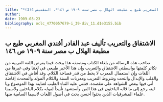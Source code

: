 ```yaml
---
title: "*مطبوعات ومخطوطات : الاشتقاق والتعريب تأليف عبد القادر أفندي المغربي طبع ب مطبعة الهلال ب مصر سنة ١٩٠٩ ص ١٤٦*. المقتبس 4(3)"
author: 
date: 1909-03-23
bibliography: oclc_4770057679-i_39-div_11.d1e3155.bib
---
```




##  الاشتقاق والتعريب   تأليف  عبد القادر  أفندي  المغربي   طبع ب  مطبعة الهلال  ب  مصر  سنة  ١٩٠٩  ص  ١٤٦ 


 صاحب هذه الرسالة من بلغاء الكتاب ومصنفه هذا يبحث فيما يعرض اللغة العربية من تكاثر كلمتها بواسطتي الاشتقاق والتعريب وإن هذا الأخير طبيعي في لغتنا وفي غيرها من اللغات وإن استعمال المعرب لا يحط من قدر فصاحة الكلام. وقد أفاض في الاشتقاق والقلب والإبدال والنحت وشروط التعريب ومعربات السنة والكلام المولد والمحدث إفاضة أتى فيها ببعض الشواهد على مقصده. فنثني عليه الثناء الطيب لعنايته بهذا الموضوع ويا ليته رجع إلى ما قاله الباحثون في هذا الفن وأستشهد   تأييداً لقوله بكلام الباحثين ولاسيما علماء المشرقيات الذين بحثوا أحسن بحث في أصول اللغات لاسيما السامية منها. 

